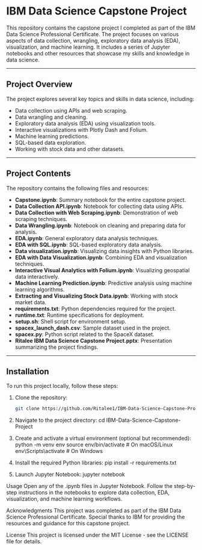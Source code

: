 # IBM Data Science Capstone Project

This repository contains the capstone project I completed as part of the IBM Data Science Professional Certificate. The project focuses on various aspects of data collection, wrangling, exploratory data analysis (EDA), visualization, and machine learning. It includes a series of Jupyter notebooks and other resources that showcase my skills and knowledge in data science.

---

## Project Overview

The project explores several key topics and skills in data science, including:

- Data collection using APIs and web scraping.
- Data wrangling and cleaning.
- Exploratory data analysis (EDA) using visualization tools.
- Interactive visualizations with Plotly Dash and Folium.
- Machine learning predictions.
- SQL-based data exploration.
- Working with stock data and other datasets.

---

## Project Contents

The repository contains the following files and resources:

- **Capstone.ipynb**: Summary notebook for the entire capstone project.
- **Data Collection API.ipynb**: Notebook for collecting data using APIs.
- **Data Collection with Web Scraping.ipynb**: Demonstration of web scraping techniques.
- **Data Wrangling.ipynb**: Notebook on cleaning and preparing data for analysis.
- **EDA.ipynb**: General exploratory data analysis techniques.
- **EDA with SQL.ipynb**: SQL-based exploratory data analysis.
- **Data visualization.ipynb**: Visualizing data insights with Python libraries.
- **EDA with Data Visualization.ipynb**: Combining EDA and visualization techniques.
- **Interactive Visual Analytics with Folium.ipynb**: Visualizing geospatial data interactively.
- **Machine Learning Prediction.ipynb**: Predictive analysis using machine learning algorithms.
- **Extracting and Visualizing Stock Data.ipynb**: Working with stock market data.
- **requirements.txt**: Python dependencies required for the project.
- **runtime.txt**: Runtime specifications for deployment.
- **setup.sh**: Shell script for environment setup.
- **spacex_launch_dash.csv**: Sample dataset used in the project.
- **spacex.py**: Python script related to the SpaceX dataset.
- **Ritalee IBM Data Science Capstone Project.pptx**: Presentation summarizing the project findings.

---

## Installation

To run this project locally, follow these steps:

1. Clone the repository:
   ```bash
   git clone https://github.com/Ritalee1/IBM-Data-Science-Capstone-Project.git

2. Navigate to the project directory:
  cd IBM-Data-Science-Capstone-Project

3. Create and activate a virtual environment (optional but recommended):
  python -m venv env
  source env/bin/activate       # On macOS/Linux
  env\Scripts\activate          # On Windows

4. Install the required Python libraries:
   pip install -r requirements.txt

5. Launch Jupyter Notebook:
  jupyter notebook

Usage
Open any of the .ipynb files in Jupyter Notebook.
Follow the step-by-step instructions in the notebooks to explore data collection, EDA, visualization, and machine learning workflows.

Acknowledgments
This project was completed as part of the IBM Data Science Professional Certificate. Special thanks to IBM for providing the resources and guidance for this capstone project.

License
This project is licensed under the MIT License - see the LICENSE file for details.
